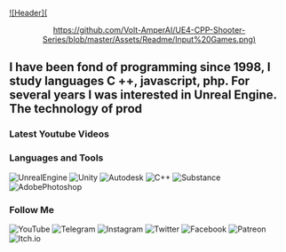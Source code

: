 [![Header](<p align="center">https://github.com/Volt-AmperAI/UE4-CPP-Shooter-Series/blob/master/Assets/Readme/Input%20Games.png)</p>](https://www.youtube.com/channel/UCEtApmKMpyGfDw41oiAoykA)

## I have been fond of programming since 1998, I study languages C ++, javascript, php. For several years I was interested in Unreal Engine. The technology of prod

### Latest Youtube Videos
<!-- YouTube:START -->
<!-- YouTube:END -->

### Languages and Tools
![UnrealEngine](https://img.shields.io/badge/-UnrealEngine-090909?style=for-the-badge&logo=UnrealEngine&logoColor=#000000)
![Unity](https://img.shields.io/badge/-Unity-090909?style=for-the-badge&logo=Unity&logoColor=#000000)
![Autodesk](https://img.shields.io/badge/-Autodesk-090909?style=for-the-badge&logo=Autodesk&logoColor=018DC5)
![C++](https://img.shields.io/badge/-C++-090909?style=for-the-badge&logo=C%2b%2b&logoColor=6092C7)
![Substance](https://img.shields.io/badge/-Substance-090909?style=for-the-badge&logo=Substance&logoColor=000000)
![AdobePhotoshop](https://img.shields.io/badge/-AdobePhotoshop-090909?style=for-the-badge&logo=AdobePhotoshop&logoColor=#000000)

### Follow Me
![YouTube](https://img.shields.io/badge/-YouTube-090909?style=for-the-badge&logo=YouTube&logoColor=FF0100)
![Telegram](https://img.shields.io/badge/-Telegram-090909?style=for-the-badge&logo=Telegram&logoColor=2DA4D7)
![Instagram](https://img.shields.io/badge/-Instagram-090909?style=for-the-badge&logo=Instagram&logoColor=FE67A5)
![Twitter](https://img.shields.io/badge/-Twitter-090909?style=for-the-badge&logo=Twitter&logoColor=40ABE2)
![Facebook](https://img.shields.io/badge/-Facebook-090909?style=for-the-badge&logo=Facebook&logoColor=#1877F2)
![Patreon](https://img.shields.io/badge/-Patreon-090909?style=for-the-badge&logo=Patreon&logoColor=CC353E)
![Itch.io](https://img.shields.io/badge/-Itch.io-090909?style=for-the-badge&logo=Itch.io&logoColor=FFFFFF)